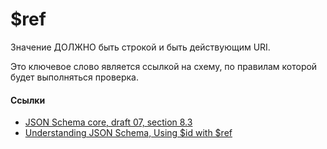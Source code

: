 # $ref
Значение ДОЛЖНО быть строкой и быть действующим URI.

Это ключевое слово является ссылкой на схему, по правилам которой будет выполняться проверка.

#### Ссылки
- [JSON Schema core, draft 07, section 8.3](https://json-schema.org/draft-07/json-schema-core.html#rfc.section.8.3)
- [Understanding JSON Schema, Using $id with $ref](https://json-schema.org/understanding-json-schema/structuring.html#using-id-with-ref)
